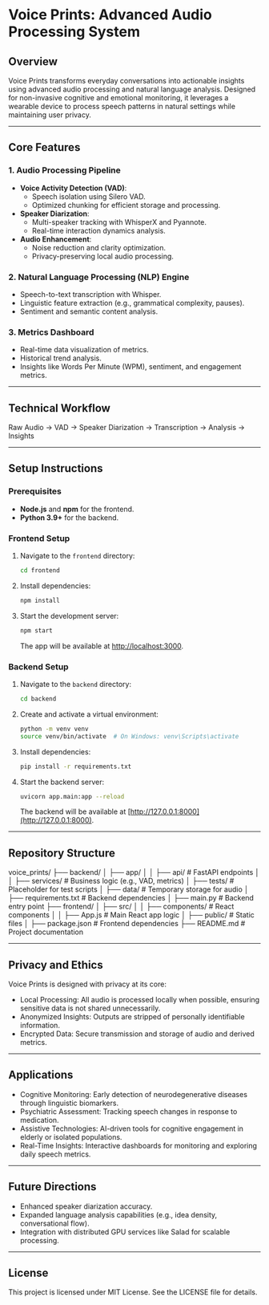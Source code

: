 # Voice Prints: Advanced Audio Processing System

## Overview
Voice Prints transforms everyday conversations into actionable insights using advanced audio processing and natural language analysis. Designed for non-invasive cognitive and emotional monitoring, it leverages a wearable device to process speech patterns in natural settings while maintaining user privacy.

---

## Core Features

### 1. Audio Processing Pipeline
- **Voice Activity Detection (VAD)**:
  - Speech isolation using Silero VAD.
  - Optimized chunking for efficient storage and processing.
- **Speaker Diarization**:
  - Multi-speaker tracking with WhisperX and Pyannote.
  - Real-time interaction dynamics analysis.
- **Audio Enhancement**:
  - Noise reduction and clarity optimization.
  - Privacy-preserving local audio processing.

### 2. Natural Language Processing (NLP) Engine
- Speech-to-text transcription with Whisper.
- Linguistic feature extraction (e.g., grammatical complexity, pauses).
- Sentiment and semantic content analysis.

### 3. Metrics Dashboard
- Real-time data visualization of metrics.
- Historical trend analysis.
- Insights like Words Per Minute (WPM), sentiment, and engagement metrics.

---

## Technical Workflow

Raw Audio → VAD → Speaker Diarization → Transcription → Analysis → Insights

---

## Setup Instructions

### Prerequisites
- **Node.js** and **npm** for the frontend.
- **Python 3.9+** for the backend.

### Frontend Setup
1. Navigate to the `frontend` directory:
    ```bash
    cd frontend
    ```

2. Install dependencies:
    ```bash
    npm install
    ```

3. Start the development server:
    ```bash
    npm start
    ```
    The app will be available at [http://localhost:3000](http://localhost:3000).

### Backend Setup
1. Navigate to the `backend` directory:
    ```bash
    cd backend
    ```

2. Create and activate a virtual environment:
    ```bash
    python -m venv venv
    source venv/bin/activate  # On Windows: venv\Scripts\activate
    ```

3. Install dependencies:
    ```bash
    pip install -r requirements.txt
    ```

4. Start the backend server:
    ```bash
    uvicorn app.main:app --reload
    ```
    The backend will be available at [http://127.0.0.1:8000](http://127.0.0.1:8000).

---

## Repository Structure
voice_prints/
├── backend/
│   ├── app/
│   │   ├── api/                  # FastAPI endpoints
│   │   ├── services/             # Business logic (e.g., VAD, metrics)
│   ├── tests/                    # Placeholder for test scripts
│   ├── data/                     # Temporary storage for audio
│   ├── requirements.txt          # Backend dependencies
│   ├── main.py                   # Backend entry point
├── frontend/
│   ├── src/
│   │   ├── components/           # React components
│   │   ├── App.js                # Main React app logic
│   ├── public/                   # Static files
│   ├── package.json              # Frontend dependencies
├── README.md                     # Project documentation

---

## Privacy and Ethics

Voice Prints is designed with privacy at its core:
- Local Processing: All audio is processed locally when possible, ensuring sensitive data is not shared unnecessarily.
- Anonymized Insights: Outputs are stripped of personally identifiable information.
- Encrypted Data: Secure transmission and storage of audio and derived metrics.

---

## Applications

- Cognitive Monitoring: Early detection of neurodegenerative diseases through linguistic biomarkers.
- Psychiatric Assessment: Tracking speech changes in response to medication.
- Assistive Technologies: AI-driven tools for cognitive engagement in elderly or isolated populations.
- Real-Time Insights: Interactive dashboards for monitoring and exploring daily speech metrics.

---

## Future Directions

- Enhanced speaker diarization accuracy.
- Expanded language analysis capabilities (e.g., idea density, conversational flow).
- Integration with distributed GPU services like Salad for scalable processing.

---

## License

This project is licensed under MIT License. See the LICENSE file for details.
